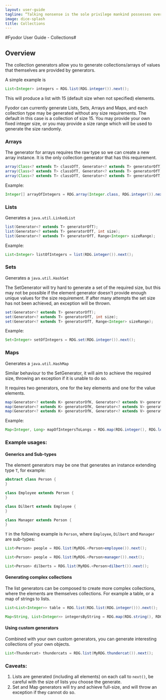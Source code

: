 ```yaml
---
layout: user-guide
tagline: “Talking nonsense is the sole privilege mankind possesses over the other organisms. It's by talking nonsense that one gets to the truth! I talk nonsense, therefore I'm human”
image: dice-splash
title: Collections
---
```


#Fyodor User Guide - Collections#

## Overview

The collection generators allow you to generate collections/arrays of values that themselves are provided by generators.

A simple example is

```java
List<Integer> integers = RDG.list(RDG.integer()).next();
```

This will produce a list with 15 (default size when not specified) elements.

Fyodor can currently generate Lists, Sets, Arrays and Maps, and each collection type may be generated without any size requirements. The default in this case is a collection of size 15.
You may provide your own fixed integer size, or you may provide a size range which will be used to generate the size randomly.

### Arrays

The generator for arrays requires the raw type so we can create a new array instance. It is the only collection generator that has this requirement.

```java
array(Class<? extends T> classOfT, Generator<? extends T> generatorOfT);
array(Class<? extends T> classOfT, Generator<? extends T> generatorOfT, int size);
array(Class<? extends T> classOfT, Generator<? extends T> generatorOfT, Range<Integer> sizeRange);
```
Example:

```java
Integer[] arrayOfIntegers = RDG.array(Integer.class, RDG.integer()).next();
```

### Lists

Generates a `java.util.LinkedList`

```java
list(Generator<? extends T> generatorOfT);
list(Generator<? extends T> generatorOfT, int size);
list(Generator<? extends T> generatorOfT, Range<Integer> sizeRange);
```

Example:

```java
List<Integer> listOfIntegers = list(RDG.integer()).next();
```

### Sets

Generates a `java.util.HashSet`

The SetGenerator will try hard to generate a set of the required size, but this may not be possible if the element generator doesn't provide enough unique values for the size requirement.
If after many attempts the set size has not been achieved, an exception will be thrown.

```java
set(Generator<? extends T> generatorOfT);
set(Generator<? extends T> generatorOfT, int size);
set(Generator<? extends T> generatorOfT, Range<Integer> sizeRange);
```

Example:

```java
Set<Integer> setOfIntegers = RDG.set(RDG.integer()).next();
```

### Maps

Generates a `java.util.HashMap`

Similar behaviour to the SetGenerator, it will aim to achieve the required size, throwing an exception if it is unable to do so.

It requires two generators, one for the key elements and one for the value elements.

```java
map(Generator<? extends K> generatorOfK, Generator<? extends V> generatorOfV);
map(Generator<? extends K> generatorOfK, Generator<? extends V> generatorOfV, int size);
map(Generator<? extends K> generatorOfK, Generator<? extends V> generatorOfV, Range<Integer> sizeRange);
```

Example:

```java
Map<Integer, Long> mapOfIntegersToLongs = RDG.map(RDG.integer(), RDG.longVal()).next();
```

### Example usages:

#### Generics and Sub-types

The element generators may be one that generates an instance extending type `T`, for example:

```java
abstract class Person {
}

class Employee extends Person {
}

class Dilbert extends Employee {
}

class Manager extends Person {
}
```

`T` in the following example is `Person`, where `Employee`, `Dilbert` and `Manager` are sub-types:

```java
List<Person> people = RDG.list(MyRDG.<Person>employee()).next();

List<Person> people = RDG.list(MyRDG.<Person>manager()).next();

List<Person> dilberts = RDG.list(MyRDG.<Person>dilbert()).next();
```

#### Generating complex collections

The list generators can be composed to create more complex collections, where the elements are themselves collections. 
For example a table, or a map of strings to lists.

```java
List<List<Integer>> table = RDG.list(RDG.list(RDG.integer())).next();

Map<String, List<Integer>> integersByString = RDG.map(RDG.string(), RDG.list(RDG.integer())).next();
```

#### Using custom generators

Combined with your own custom generators, you can generate interesting collections of your own objects.

```java
List<Thundercat> thundercats = RDG.list(MyRDG.thundercat()).next();
```

### Caveats:
1. Lists are generated (including all elements) on each call to `next()`, be careful with the size of lists you choose the generate.
2. Set and Map generators will try and achieve full-size, and will throw an exception if they cannot do so.

